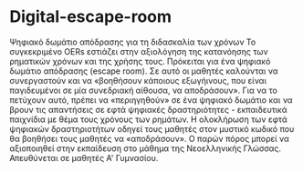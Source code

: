 # Digital-escape-room
Ψηφιακό δωμάτιο απόδρασης για τη διδασκαλία των χρόνων
Το συγκεκριμένο OERs  εστιάζει στην  αξιολόγηση της  κατανόησης  των ρηματικών χρόνων και της χρήσης τους. Πρόκειται για ένα ψηφιακό δωμάτιο απόδρασης (escape room). Σε αυτό οι μαθητές καλούνται να συνεργαστούν και να «βοηθήσουν κάποιους εξωγήινους, που είναι παγιδευμένοι σε μία συνεδριακή αίθουσα, να αποδράσουν». Για να το πετύχουν αυτό, πρέπει να «περιηγηθούν» σε ένα ψηφιακό δωμάτιο και να βρουν τις απαντήσεις σε εφτά ψηφιακές δραστηριότητες - εκπαιδευτικά παιχνίδια με θέμα τους  χρόνους των ρημάτων. Η ολοκλήρωση των εφτά ψηφιακών δραστηριοτήτων οδηγεί τους μαθητές στον μυστικό κωδικό που θα βοηθήσει τους μαθητές να «αποδράσουν». 
Ο παρών πόρος μπορεί να αξιοποιηθεί στην εκπαίδευση στο μάθημα της Νεοελληνικής Γλώσσας. Απευθύνεται σε μαθητές Α' Γυμνασίου. 
